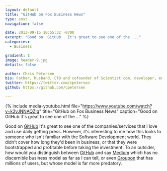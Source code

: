 ```yaml
---
layout: default
title: "GitHub on Fox Business News"
type: post
navigation: false

date: 2013-09-15 10:55:32 -0700
excerpt: "Good on  GitHub   It's great to see one of the ..."
categories:
  - Business

gradient: 1
image: header-9.jpg
details: false

author: Chris Petersen
bio: Father, husband, CTO and cofounder of Scientist.com, developer, entrepreneur and technologist.
twitter: https://twitter.com/cpetersen
github: https://github.com/cpetersen

---
```


{% include media-youtube.html file="https://www.youtube.com/watch?v=k2vJNNAQZlg" title="GitHub on Fox Business News" caption="Good on  GitHub   It's great to see one of the ..." %}

Good on  [GitHub](https://github.com/)   It's great to see one of the companies/services that I love and use daily getting press. However, it's interesting to me how this looks to someone who isn't familiar with the Software Development world. They didn't cover how long they'd been in business, or that they were bootstrapped and profitable before taking the investment. To an outsider, how would you distinguish between  [GitHub](https://github.com/)  and say  [Medium](https://medium.com/)   which has no discernible business model as far as I can tell, or even  [Groupon](http://www.groupon.com/)  that has millions of users, but whose model is far more predatory. 

 
